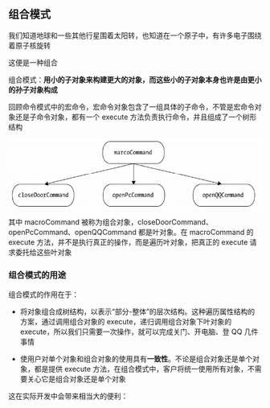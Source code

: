 ## 组合模式

我们知道地球和一些其他行星围着太阳转，也知道在一个原子中，有许多电子围绕着原子核旋转

这便是一种组合

组合模式：**用小的子对象来构建更大的对象，而这些小的子对象本身也许是由更小的孙子对象构成**

回顾命令模式中的宏命令，宏命令对象包含了一组具体的子命令，不管是宏命令对象还是子命令对象，都有一个 execute 方法负责执行命令，并且组成了一个树形结构

![Alt text](./imgs/08-01.png)

其中 macroCommand 被称为组合对象，closeDoorCommand、openPcCommand、openQQCommand 都是叶对象。在 macroCommand 的execute 方法，并不是执行真正的操作，而是遍历叶对象，把真正的 execute 请求委托给这些叶对象

### 组合模式的用途

组合模式的作用在于：

- 将对象组合成树结构，以表示“部分-整体”的层次结构。这种遍历属性结构的方案，通过调用组合对象的 execute，递归调用组合对象下叶对象的 execute，所以我们只需要一次操作，就可以完成关门、开电脑、登 QQ 几件事情

- 使用户对单个对象和组合对象的使用具有**一致性**。不论是组合对象还是单个对象，都是提供 execute 方法，在组合模式中，客户将统一使用所有对象，不需要关心它是组合对象还是单个对象

这在实际开发中会带来相当大的便利：




